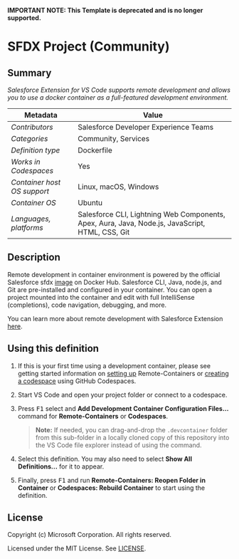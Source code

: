 **IMPORTANT NOTE: This Template is deprecated and is no longer supported.**

# SFDX Project (Community)

## Summary

_Salesforce Extension for VS Code supports remote development and allows you to
use a docker container as a full-featured development environment._

| Metadata                    | Value                                                                                           |
| --------------------------- | ----------------------------------------------------------------------------------------------- |
| _Contributors_              | Salesforce Developer Experience Teams                                                           |
| _Categories_                | Community, Services                                                                             |
| _Definition type_           | Dockerfile                                                                                      |
| _Works in Codespaces_       | Yes                                                                                             |
| _Container host OS support_ | Linux, macOS, Windows                                                                           |
| _Container OS_              | Ubuntu                                                                                          |
| _Languages, platforms_      | Salesforce CLI, Lightning Web Components, Apex, Aura, Java, Node.js, JavaScript, HTML, CSS, Git |

## Description

Remote development in container environment is powered by the official
Salesforce sfdx [image](https://hub.docker.com/r/salesforce/salesforcedx) on
Docker Hub. Salesforce CLI, Java, node.js, and Git are pre-installed and
configured in your container. You can open a project mounted into the container
and edit with full IntelliSense (completions), code navigation, debugging, and
more.

You can learn more about remote development with Salesforce Extension
[here](https://forcedotcom.github.io/salesforcedx-vscode/).

## Using this definition

1. If this is your first time using a development container, please see getting
   started information on
   [setting up](https://aka.ms/vscode-remote/containers/getting-started)
   Remote-Containers or
   [creating a codespace](https://aka.ms/ghcs-open-codespace) using GitHub
   Codespaces.

2. Start VS Code and open your project folder or connect to a codespace.

3. Press <kbd>F1</kbd> select and **Add Development Container Configuration
   Files...** command for **Remote-Containers** or **Codespaces**.

    > **Note:** If needed, you can drag-and-drop the `.devcontainer` folder from
    > this sub-folder in a locally cloned copy of this repository into the VS
    > Code file explorer instead of using the command.

4. Select this definition. You may also need to select **Show All
   Definitions...** for it to appear.

5. Finally, press <kbd>F1</kbd> and run **Remote-Containers: Reopen Folder in
   Container** or **Codespaces: Rebuild Container** to start using the
   definition.

## License

Copyright (c) Microsoft Corporation. All rights reserved.

Licensed under the MIT License. See
[LICENSE](https://github.com/microsoft/vscode-dev-containers/blob/main/LICENSE).
